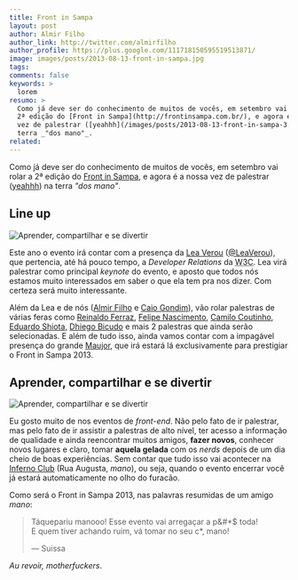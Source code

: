 ```yaml
---
title: Front in Sampa
layout: post
author: Almir Filho
author_link: http://twitter.com/almirfilho
author_profile: https://plus.google.com/111718150595519513871/
image: images/posts/2013-08-13-front-in-sampa.jpg
tags:
comments: false
keywords: >
  lorem
resumo: >
  Como já deve ser do conhecimento de muitos de vocês, em setembro vai rolar a
  2ª edição do [Front in Sampa](http://frontinsampa.com.br/), e agora é a nossa
  vez de palestrar ([yeahhh](/images/posts/2013-08-13-front-in-sampa-3.jpg)) na
  terra _"dos mano"_.
related:
---
```


Como já deve ser do conhecimento de muitos de vocês, em setembro vai rolar a
2ª edição do [Front in Sampa](http://frontinsampa.com.br/), e agora é a nossa
vez de palestrar ([yeahhh](/images/posts/2013-08-13-front-in-sampa-3.jpg)) na
terra _"dos mano"_.

## Line up

![Aprender, compartilhar e se divertir](/images/posts/2013-08-13-front-in-sampa-2.jpg)

Este ano o evento irá contar com a presença da [Lea Verou](http://lea.verou.me/)
([@LeaVerou](https://twitter.com/LeaVerou)), que pertencia, até há pouco tempo,
a _Developer Relations_ da <abbr title="World Wide Web Consortium">W3C</abbr>.
Lea virá palestrar como principal _keynote_ do evento, e aposto que todos nós
estamos muito interessados em saber o que ela tem pra nos dizer.
Com certeza será muito interessante.

Além da Lea e de nós ([Almir Filho](http://twitter.com/almirfilho) e
[Caio Gondim](http://twitter.com/caio_gondim)), vão rolar palestras de várias
feras como [Reinaldo Ferraz](http://twitter.com/reinaldoferraz),
[Felipe Nascimento](http://twitter.com/felipenmoura),
[Camilo Coutinho](http://twitter.com/camilocoutinho),
[Eduardo Shiota](http://twitter.com/shiota),
[Dhiego Bicudo](http://twitter.com/dhidhi) e mais 2 palestras que ainda serão
selecionadas.
E além de tudo isso, ainda vamos contar com a impagável presença do grande
[Maujor](http://twitter.com/maujor), que irá estará lá exclusivamente para
prestigiar o Front in Sampa 2013.

## Aprender, compartilhar e se divertir

![Aprender, compartilhar e se divertir](/images/posts/2013-08-13-front-in-sampa-1.jpg "Aprender, compartilhar e se divertir")

Eu gosto muito de nos eventos de _front-end_.
Não pelo fato de ir palestrar, mas pelo fato de ir assistir a palestras de alto
nível, ter acesso a informação de qualidade e ainda reencontrar muitos amigos,
__fazer novos__, conhecer novos lugares e claro, tomar __aquela gelada__ com os
_nerds_ depois de um dia cheio de boas experiências.
Sem contar que tudo isso vai acontecer na
[Inferno Club](http://www.infernoclub.com.br/) (Rua Augusta, _mano_), ou seja,
quando o evento encerrar você já estará automaticamente no olho do furacão.

Como será o Front in Sampa 2013, nas palavras resumidas de um amigo _mano_:

<blockquote>
  <p>Táquepariu manooo! Esse evento vai arregaçar a p&amp;#*$ toda!<br />
  E quem tiver achando ruim, vá tomar no seu c*, mano!</p>
  <footer>— Suissa</footer>
</blockquote>

_Au revoir, motherfuckers_.